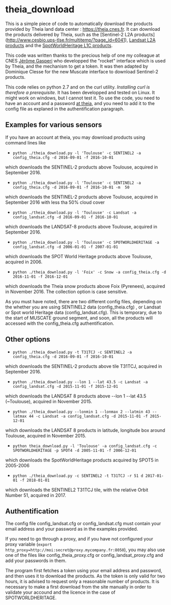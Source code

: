 # theia_download

This is a simple piece of code to automatically download the products provided by Theia land data center : https://theia.cnes.fr. It can download the products delivered by Theia, such as the [Sentinel-2 L2A products] (http://www.cesbio.ups-tlse.fr/multitemp/?page_id=6041), [Landsat L2A products](http://www.cesbio.ups-tlse.fr/multitemp/?page_id=3487) and the [SpotWorldHeritage L1C products](https://www.theia-land.fr/en/projects/spot-world-heritage).

This code was written thanks to the precious help of one my colleague at CNES [Jérôme Gasperi](https://www.linkedin.com/pulse/rocket-earth-your-pocket-gasperi-jerome) who developped the "rocket" interface which is used by Theia, and the mechanism to get a token. It was then adapted by Dominique Clesse for the new Muscate interface to download Sentinel-2 products.

This code relies on python 2.7 and on the curl utility. *Installing curl is therefore a prerequisite*. It has been developped and tested on Linux. It might work on windows, but I cannot test it. To use the code, you need to have an account and a password [at theia](http://theia.cnes.fr/atdistrib), and you need to add it to the config file as explaned in the authentification paragraph.

## Examples for various sensors
If you have an account at theia, you may download products using command lines like 

- `python ./theia_download.py -l 'Toulouse' -c SENTINEL2 -a config_theia.cfg -d 2016-09-01 -f 2016-10-01`

 which downloads the SENTINEL-2 products above Toulouse, acquired in September 2016.
 
 - `python ./theia_download.py -l 'Toulouse' -c SENTINEL2 -a config_theia.cfg -d 2016-09-01 -f 2016-10-01 -m  50`

 which downloads the SENTINEL-2 products above Toulouse, acquired in September 2016 with less tha 50% cloud cover

- `python ./theia_download.py -l 'Toulouse' -c Landsat -a config_landsat.cfg -d 2016-09-01 -f 2016-10-01`

 which downloads the LANDSAT-8 products above Toulouse, acquired in September 2016.

- `python ./theia_download.py -l 'Toulouse' -c SPOTWORLDHERITAGE -a config_landsat.cfg -d 2006-01-01 -f 2007-01-01`

 which downloads the SPOT World Heritage products above Toulouse, acquired in 2006.

 - `python ./theia_download.py -l 'Foix' -c Snow -a config_theia.cfg -d 2016-11-01 -f 2016-12-01`

 which downloads the Theia snow products above Foix (Pyrenees), acquired in November 2016. The collection option is case sensitive.

As you must have noted, there are two different config files, depending on the whether you are using SENTINEL2 data (config_theia.cfg) , or Landsat or Spot world Heritage data (config_landsat.cfg). This is temporary, due to the start of MUSCATE ground segment, and soon, all the products will accessed with the config_theia.cfg authentification.

## Other options

- `python ./theia_download.py -t T31TCJ -c SENTINEL2 -a config_theia.cfg -d 2016-09-01 -f 2016-10-01`

 which downloads the SENTINEL-2 products above tile T31TCJ, acquired in September 2016. 

- `python ./theia_download.py --lon 1 --lat 43.5 -c Landsat -a config_landsat.cfg -d 2015-11-01 -f 2015-12-01`

 which downloads the LANDSAT 8 products above --lon 1 --lat 43.5 (~Toulouse), acquired in November 2015.

- `python ./theia_download.py --lonmin 1 --lonmax 2 --latmin 43 --latmax 44 -c Landsat -a config_landsat.cfg -d 2015-11-01 -f 2015-12-01`

 which downloads the LANDSAT 8 products in latitude, longitude box around Toulouse, acquired in November 2015.

- `python theia_download.py -l 'Toulouse' -a config_landsat.cfg -c SPOTWORLDHERITAGE -p SPOT4 -d 2005-11-01 -f 2006-12-01`

which downloads the SpotWorldHeritage products acquired by SPOT5 in 2005-2006
 
- `python ./theia_download.py -c SENTINEL2 -t T31TCJ -r 51 d 2017-01-01 -f 2018-01-01`

which downloads the SENTINEL2 T31TCJ tile, with the relative Orbit Number 51, acquired in 2017.


## Authentification 

The config file  config_landsat.cfg or  config_landsat.cfg  must contain your email address and your password as in the examples provided.

If you need to go through a proxy, and if you have not configured your proxy variable (`export http_proxy=http://moi:secret@proxy.mycompany.fr:8050`), you may also use one of the files like config_theia_proxy.cfg or config_landsat_proxy.cfg and add your passwords in them.

The program first fetches a token using your email address and password, and then uses it to download the products. As the token is only valid for two hours, it is advised to request only a reasonable number of products. It is necessary to make a first download from the site manually in order to validate your accound and the licence in the case of SPOTWORLDHERITAGE.

